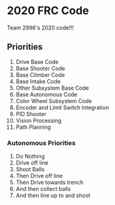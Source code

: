 # 2020 FRC Code
  Team 2996's 2020 code!!!


## Priorities

1. Drive Base Code
2. Base Shooter Code
3. Base Climber Code
4. Base Intake Code
5. Other Subsystem Base Code
6. Base Autonomous Code
7. Color Wheel Subsystem Code
8. Encoder and Limit Switch Integration
9. PID Shooter
10. Vision Processing
11. Path Planning


### Autonomous Priorities
1. Do Nothing
2. Drive off line
3. Shoot Balls
4. Then Drive off line
5. Then Drive towards trench
6. And then collect balls
7. And then line up to and shoot

